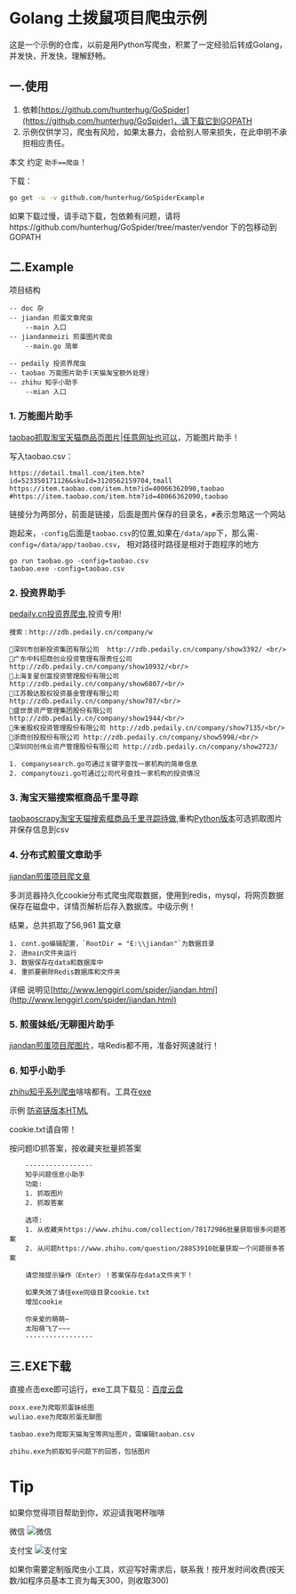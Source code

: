 # Golang 土拨鼠项目爬虫示例

这是一个示例的仓库，以前是用Python写爬虫，积累了一定经验后转成Golang，并发快，开发快，理解舒畅。

## 一.使用

1. 依赖[https://github.com/hunterhug/GoSpider](https://github.com/hunterhug/GoSpider)，请下载它到GOPATH
2. 示例仅供学习，爬虫有风险，如果太暴力，会给别人带来损失，在此申明不承担相应责任。

本文 约定 `助手==爬虫`！

下载：

```bash
go get -u -v github.com/hunterhug/GoSpiderExample
```

如果下载过慢，请手动下载，包依赖有问题，请将https://github.com/hunterhug/GoSpider/tree/master/vendor 下的包移动到GOPATH

## 二.Example

项目结构

```
-- doc 杂
-- jiandan 煎蛋文章爬虫
    --main 入口
-- jiandanmeizi 煎蛋图片爬虫
    --main.go 简单

-- pedaily 投资界爬虫
-- taobao 万能图片助手(天猫淘宝额外处理)
-- zhihu 知乎小助手
    --mian 入口
```

### 1. 万能图片助手

[taobao抓取淘宝天猫商品页图片|任意网址也可以](taobao/README.md)，万能图片助手！

写入taobao.csv：

```
https://detail.tmall.com/item.htm?id=523350171126&skuId=3120562159704,tmall
https://item.taobao.com/item.htm?id=40066362090,taobao
#https://item.taobao.com/item.htm?id=40066362090,taobao
```

链接分为两部分，前面是链接，后面是图片保存的目录名，`#`表示忽略这一个网站

跑起来，`-config`后面是`taobao.csv`的位置,如果在`/data/app`下，那么需`-config=/data/app/taobao.csv`， 相对路径时路径是相对于跑程序的地方

```
go run taobao.go -config=taobao.csv
taobao.exe -config=taobao.csv
```

### 2. 投资界助手

[pedaily.cn投资界爬虫](pedaily/README.md),投资专用!

```
搜索：http://zdb.pedaily.cn/company/w

深圳市创新投资集团有限公司  http://zdb.pedaily.cn/company/show3392/ <br/>
广东中科招商创业投资管理有限责任公司 http://zdb.pedaily.cn/company/show10932/<br/>
上海复星创富投资管理股份有限公司  http://zdb.pedaily.cn/company/show6807/<br/>
江苏毅达股权投资基金管理有限公司 http://zdb.pedaily.cn/company/show787/<br/>
盛世景资产管理集团股份有限公司 http://zdb.pedaily.cn/company/show1944/<br/>
朱雀股权投资管理股份有限公司 http://zdb.pedaily.cn/company/show7135/<br/>
浙商创投股份有限公司 http://zdb.pedaily.cn/company/show5998/<br/>
深圳同创伟业资产管理股份有限公司 http://zdb.pedaily.cn/company/show2723/

1. companysearch.go可通过关键字查找一家机构的简单信息
2. companytouzi.go可通过公司代号查找一家机构的投资情况
```

### 3. 淘宝天猫搜索框商品千里寻踪

[taobaoscrapy淘宝天猫搜索框商品千里寻踪待做](taobaoscrapy/README.md),重构[Python版本](https://github.com/hunterhug/taobaoscrapy)可选抓取图片并保存信息到csv

### 4. 分布式煎蛋文章助手

[jiandan煎蛋项目爬文章](jiandan/README.md)

多浏览器持久化cookie分布式爬虫爬取数据，使用到redis，mysql，将网页数据保存在磁盘中，详情页解析后存入数据库。中级示例！

结果，总共抓取了56,961 篇文章

```
1. cont.go编辑配置，`RootDir = "E:\\jiandan"`为数据目录
2. 进main文件夹运行
3. 数据保存在data和数据库中
4. 重抓要删除Redis数据库和文件夹
```

详细 说明见[http://www.lenggirl.com/spider/jiandan.html](http://www.lenggirl.com/spider/jiandan.html)

### 5. 煎蛋妹纸/无聊图片助手

[jiandan煎蛋项目爬图片](jiandanmeizi/README.md)，啥Redis都不用，准备好网速就行！

### 6. 知乎小助手

[zhihu知乎系列爬虫](zhihu/README.md)啥啥都有。工具在[exe](https://github.com/hunterhug/GoSpiderExample/tree/master/zhihu/main)

示例 [防盗链版本HTML](http://www.lenggirl.com/zhihu/28467579-html/1.html)

cookie.txt请自带！

按问题ID抓答案，按收藏夹批量抓答案

```
	-----------------
	知乎问题信息小助手
	功能:
	1. 抓取图片
	2. 抓取答案

	选项:
	1. 从收藏夹https://www.zhihu.com/collection/78172986批量获取很多问题答案
	2. 从问题https://www.zhihu.com/question/28853910批量获取一个问题很多答案

	请您按提示操作（Enter）！答案保存在data文件夹下！

	如果失效了请往exe同级目录cookie.txt
	增加cookie

	你亲爱的萌萌~
	太阳萌飞了~~~
	-----------------
```

## 三.EXE下载

直接点击exe即可运行，exe工具下载见：[百度云盘](http://pan.baidu.com/s/1gfgi9YN)

```
ooxx.exe为爬取煎蛋妹纸图
wuliao.exe为爬取煎蛋无聊图

taobao.exe为爬取天猫淘宝等网址图片，需编辑taoban.csv

zhihu.exe为抓取知乎问题下的回答，包括图片
```

# Tip

如果你觉得项目帮助到你，欢迎请我喝杯咖啡

微信
![微信](https://raw.githubusercontent.com/hunterhug/hunterhug.github.io/master/static/jpg/wei.png)

支付宝
![支付宝](https://raw.githubusercontent.com/hunterhug/hunterhug.github.io/master/static/jpg/ali.png)

如果你需要定制版爬虫小工具，欢迎写好需求后，联系我！按开发时间收费(按天数/如程序员基本工资为每天300，则收取300)
